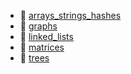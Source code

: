 * 📂 [arrays_strings_hashes](arrays_strings_hashes)
* 📂 [graphs](graphs)
* 📂 [linked_lists](linked_lists)
* 📂 [matrices](matrices)
* 📂 [trees](trees)
